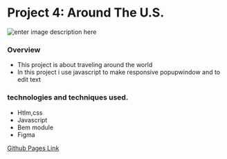 
# Project 4: Around The U.S.
![enter image description here](https://i.imgur.com/8MEiz9M.png)
### Overview

* This project is about traveling around the world
* In this project i use javascript to make responsive popupwindow and to edit text

### technologies and techniques used.

* Htlm,css
* Javascript
* Bem module
* Figma


[Github Pages Link](https://michael-ivlev.github.io/web_project_4)

